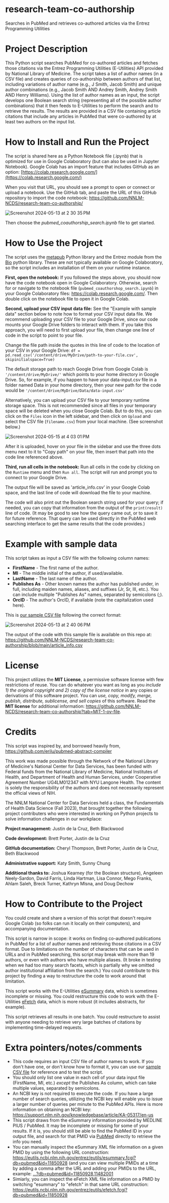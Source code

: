 # research-team-co-authorship
Searches in PubMed and retrieves co-authored articles via the Entrez Programming Utilities

# Project Description
This Python script searches PubMed for co-authored articles and fetches those citations via the Entrez Programming Utilities (E-Utilities) API provided by National Library of Medicine. The script takes a list of author names (in a CSV file) and creates queries of co-authorship between authors of that list, including variations of author name (e.g., J Smith,  Jacob Smith) and unique author combinations (e.g., Jacob Smith AND Andrey Smith, Andrey Smith AND Henry Williams). Using the list of author names as an input, the script develops one Boolean search string (representing all of the possible author combinations) that it then feeds to E-Utilities to perform the search and to retrieve the results. The results are provided in a CSV file containing article citations that include any articles in PubMed that were co-authored by at least two authors on the input list. 

# How to Install and Run the Project
The script is shared here as a Python Notebook file (.ipynb) that is optimized for use in Google Colaboratory (but can also be used in Jupyter Notebook). Google Colab has an import feature that includes GitHub as an option:
[https://colab.research.google.com/](https://colab.research.google.com/)

When you visit that URL, you should see a prompt to open or connect or upload a notebook. Use the GitHub tab, and paste the URL of this GitHub repository to import the code notebook: https://github.com/NNLM-NCDS/research-team-co-authorship/

![Screenshot 2024-05-13 at 2 30 35 PM](https://github.com/NNLM-NCDS/research-team-co-authorship/assets/23493464/12acd701-f2f8-42e4-9acb-bb7472d31251)

Then choose the *pubmed_coauthorship_search.ipynb* file to get started.

# How to Use the Project
The script uses the [metapub](https://github.com/metapub/metapub) Python library and the Entrez module from the [Bio](https://biopython.org/docs/1.75/api/Bio.Entrez.html) python library. These are not typically available on Google Colaboratory, so the script includes an installation of them on your runtime instance.

**First, open the notebook:** If you followed the steps above, you should now have the code notebook open in Google Colaboratory. Otherwise, search for or navigate to the notebook file (`pubmed_coauthorshop_search.ipynb`) in your Google Colaboratory files: https://colab.research.google.com/. Then double click on the notebook file to open it in Google Colab.

**Second, upload your CSV input data file:** See the "Example with sample data" section below to note how to format your CSV input data file. We recommend uploading your CSV file to your Google Drive, since our code mounts your Google Drive folders to interact with them. If you take this approach, you will need to first upload your file, then change one line of code in the script to point to your file. 

Change the file path inside the quotes in this line of code to the location of your CSV in your Google Drive: `df = pd.read_csv('/content/drive/MyDrive/path-to-your-file.csv', skipinitialspace=True)`

The default storage path to reach Google Drive from Google Colab is `'/content/drive/MyDrive/'` which points to your home directory in Google Drive. So, for example, if you happen to have your data-input.csv file in a folder named Data in your home directory, then your new path for the code would be `'/content/drive/MyDrive/Data/data-input.csv'`

Alternatively, you can upload your CSV file to your temporary runtime storage space. This is not recommended since all files in your temporary space will be deleted when you close Google Colab. But to do this, you can click on the `Files` icon in the left sidebar, and then click on `Upload` and select the CSV file (`filename.csv`) from your local machine. (See screenshot below.)
  
![Screenshot 2024-05-15 at 4 03 01 PM](https://github.com/NNLM-NCDS/research-team-co-authorship/assets/23493464/32874d44-ecbe-467c-b828-31cd4b987173)

After it is uploaded, hover on your file in the sidebar and use the three dots menu next to it to "Copy path" on your file, then insert that path into the code line referenced above.

**Third, run all cells in the notebook:** Run all cells in the code by clicking on the `Runtime` menu and then `Run all`. The script will run and prompt you to connect to your Google Drive.

The output file will be saved as 'article_info.csv' in your Google Colab space, and the last line of code will download the file to your machine. 

The code will also print out the Boolean search string used for your query; if needed, you can copy that information from the output of the `print(result)` line of code. (It may be good to see how the query came out, or to save it for future reference. That query can be used directly in the PubMed web searching interface to get the same results that the code provides.)

# Example with sample data
This script takes as input a CSV file with the following column names:
* **FirstName** -  The first name of the author.
* **MI** - The middle initial of the author, if used/available.
* **LastName** - The last name of the author.
* **Publishes As** - Other known names the author has published under, in full, including maiden names, aliases, and suffixes (Jr, Sr, III, etc.). You can include multiple "Publishes As" names, separated by semicolons (;).
* **OrcID** - The author's OrcID, if available (note the capitalization used here).

This is [our sample CSV file](https://github.com/NNLM-NCDS/research-team-co-authorship/blob/main/sample-author-list.csv) following the correct format:

![Screenshot 2024-05-13 at 2 40 06 PM](https://github.com/NNLM-NCDS/research-team-co-authorship/assets/23493464/62294f5a-55bb-4560-bcea-df241385766b)

The output of the code with this sample file is available on this repo at: https://github.com/NNLM-NCDS/research-team-co-authorship/blob/main/article_info.csv

# License
This project utilizes the **MIT License**, a permissive software license with few restrictions of reuse. You can do whatever you want as long as you *include 1) the original copyright and 2) copy of the license notice* in any copies or derivations of this software project. You can *use, copy, modify, merge, publish, distribute, sublicense, and sell copies* of this software. Read the **MIT license** for additional information: https://github.com/NNLM-NCDS/research-team-co-authorship?tab=MIT-1-ov-file.

# Credits

This script was inspired by, and borrowed heavily from, https://github.com/erilu/pubmed-abstract-compiler

This work was made possible through the Network of the National Library of Medicine's National Center for Data Services, has been funded with Federal funds from the National Library of Medicine, National Institutes of Health, and Department of Health and Human Services, under Cooperative Agreement Number UG4LM012347 with NYU Langone Health. The content is solely the responsibility of the authors and does not necessarily represent the official views of NIH.

The NNLM National Center for Data Services held a class, the Fundamentals of Health Data Science (Fall 2023), that brought together the following project contributers who were interested in working on Python projects to solve information challenges in our workplace: 

**Project management:** Justin de la Cruz, Beth Blackwood
 
**Code development:** Brett Porter, Justin de la Cruz
 
**GitHub documentation:** Cheryl Thompson, Brett Porter, Justin de la Cruz, Beth Blackwood
 
**Administrative support:** Katy Smith, Sunny Chung
 
**Additional thanks to:** Joshua Kearney (for the Boolean structure), Angeleen Neely-Sardon, David Farris, Linda Hartman, Lisa Connor, Mego Franks, Ahlam Saleh, Breck Turner, Kathryn Mlsna, and Doug Dechow

# How to Contribute to the Project
You could create and share a version of this script that doesn't require Google Colab (so folks can run it locally on their computers), and accompanying documentation.

This script is narrow in scope: it works on finding co-authored publications in PubMed for a list of author names and retrieving those citations in a CSV format. Due to limitations on the number of characters that can be used in URLs and in PubMed searching, this script may break with more than 19 authors, or even with authors who have multiple aliases. (It broke in testing when we had too many search facets, which is partially why we omitted author institutional affiliation from the search.) You could contribute to this project by finding a way to restructure the code to work around that limitation.

This script works with the E-Utilities [eSummary](https://www.ncbi.nlm.nih.gov/books/NBK25499/#_chapter4_ESummary_) data, which is sometimes incomplete or missing. You could restructure this code to work with the E-Utilities [eFetch](https://www.ncbi.nlm.nih.gov/books/NBK25499/#_chapter4_EFetch_) data, which is more robust (it includes abstracts, for example).

This script retrieves all results in one batch. You could restructure to assist with anyone needing to retrieve very large batches of citations by implementing time-delayed requests.

# Extra pointers/notes/comments
* This code requires an input CSV file of author names to work. If you don't have one, or don't know how to format it, you can use our [sample CSV file](https://github.com/NNLM-NCDS/research-team-co-authorship/blob/main/sample-author-list.csv) for reference and to test the script.
* You should only list one value in each cell of your data input file (FirstName, MI, etc.) *except* the Publishes As column, which can take multiple values, separated by semicolons.
* An NCBI key is not required to execute the code. If you have a large number of search queries, utilizing the NCBI key will enable you to issue a larger number of queries per minute to the PubMed APIs. Here is more information on obtaining an NCBI key: https://support.nlm.nih.gov/knowledgebase/article/KA-05317/en-us
* This script draws from the eSummary information provided by MEDLINE PlUS / PubMed. It may be incomplete or missing for some of your results. If it is, you should still be able to find the PubMed ID in your output file, and search for that PMID via [PubMed](https://pubmed.ncbi.nlm.nih.gov/) directly to retrieve the info you need.
* You can manually inspect the eSummary XML file information on a given PMID by using the following URL construction: https://eutils.ncbi.nlm.nih.gov/entrez/eutils/esummary.fcgi?db=pubmed&id=11850928 (and you can view multiple PMIDs at a time by adding a comma after the URL and adding your PMIDs to the URL, example: [...?db=pubmed&id=11850928,11482001](https://eutils.ncbi.nlm.nih.gov/entrez/eutils/esummary.fcgi?db=pubmed&id=11850928)
* Simiarly, you can inspect the eFetch XML file information on a PMID by switching "esummary" to "efetch" in that same URL construction: https://eutils.ncbi.nlm.nih.gov/entrez/eutils/efetch.fcgi?db=pubmed&id=11850928
